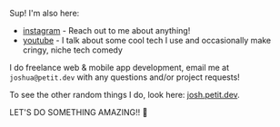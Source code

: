 Sup! I'm also here:

- [instagram](https://www.instagram.com/josh.petitma/) - Reach out to me about anything!
- [youtube](https://www.youtube.com/channel/UClo6j1DhtvHIKBPcsmCgWlg) - I talk about some cool tech I use and occasionally make cringy, niche tech comedy

I do freelance web & mobile app development, email me at `joshua@petit.dev` with any questions and/or project requests!


To see the other random things I do, look here: [josh.petit.dev](https://josh.petit.dev).

LET'S DO SOMETHING AMAZING!! 🥳
